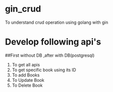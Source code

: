 # gin_crud
To understand crud operation using golang with gin 
# Develop following api's
##First without DB ,after with  DB(postgresql) 
1. To get all apis
2. To get specific book using its ID
3. To add Books
4. To Update Book
5. To Delete Book

